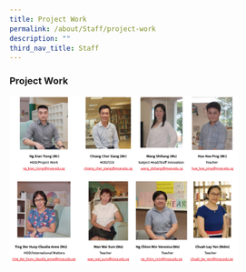 ```yaml
---
title: Project Work
permalink: /about/Staff/project-work
description: ""
third_nav_title: Staff
---
```

### Project Work

<img src="/images/proj1.png" 
     style="width:80%">